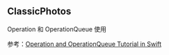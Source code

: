 ClassicPhotos
-------------

Operation 和 OperationQueue 使用

参考：[Operation and OperationQueue Tutorial in Swift](https://www.raywenderlich.com/5293-operation-and-operationqueue-tutorial-in-swift)